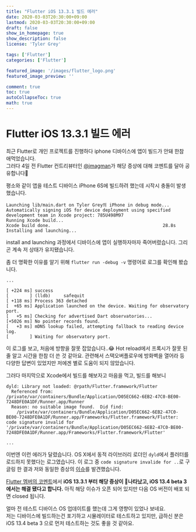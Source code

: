 ```yaml
---
title: "Flutter iOS 13.3.1 빌드 에러"
date: 2020-03-03T20:30:00+09:00
lastmod: 2020-03-03T20:30:00+09:00
draft: false
show_in_homepage: true
show_description: false
license: 'Tyler Grey'

tags: ['Flutter']
categories: ['Flutter']

featured_image: '/images/flutter_logo.png'
featured_image_preview: ''

comment: true
toc: true
autoCollapseToc: true
math: true
---
```


# Flutter iOS 13.3.1 빌드 에러

최근 Flutter로 개인 프로젝트를 진행하다 iphone 디바이스에 앱이 빌드가 안돼 한참 애먹었습니다.  
그러다 4일 전 Flutter 컨트리뷰터인 [@jmagman](https://github.com/jmagman)가 해당 증상에 대해 코멘트를 달아 공유합니다👻

평소와 같이 앱을 테스트 디바이스 iPhone 6S에 빌드하려 했는데 시작시 충돌이 발생했습니다.
```
Launching lib/main.dart on Tyler Grey의 iPhone in debug mode...
Automatically signing iOS for device deployment using specified development team in Xcode project: 785U498M97
Running Xcode build...
Xcode build done.                                           28.8s
Installing and launching...
```
install and launching 과정에서 디바이스에 앱이 실행하자마자 죽어버렸습니다. 그리곤 계속 저 상태가 유지됐습니다.

좀 더 명확한 이유를 알기 위해 `flutter run -debug -v` 명령어로 로그를 확인해 봤습니다.
```
...

[ +224 ms] success
[        ] (lldb)     safequit
[ +118 ms] Process 363 detached
[  +65 ms] Application launched on the device. Waiting for observatory port.
[   +5 ms] Checking for advertised Dart observatories...
[+5026 ms] No pointer records found.
[   +3 ms] mDNS lookup failed, attempting fallback to reading device log.
[        ] Waiting for observatory port.
```
이 로그를 보고, 처음에 방향을 잘못 잡았습니다..😂 Hot reload에서 프록시가 잘못 된 줄 알고 시간을 한참 더 쓴 것 같아요. 관련해서 스택오버플로우에 방화벽을 열어라 등 다양한 답변이 있었지만 저에겐 별로 도움이 되지 않았습니다.

그러다 마지막으로 Xcode에서 빌드를 해보자고 마음을 먹고, 빌드를 해보니
```
dyld: Library not loaded: @rpath/Flutter.framework/Flutter
  Referenced from: /private/var/containers/Bundle/Application/D05EC662-6EB2-47C0-BE00-7248DFE0A1DF/Runner.app/Runner
  Reason: no suitable image found.  Did find:
	/private/var/containers/Bundle/Application/D05EC662-6EB2-47C0-BE00-7248DFE0A1DF/Runner.app/Frameworks/Flutter.framework/Flutter: code signature invalid for '/private/var/containers/Bundle/Application/D05EC662-6EB2-47C0-BE00-7248DFE0A1DF/Runner.app/Frameworks/Flutter.framework/Flutter'
    
...
```
이번엔 이런 에러가 달렸습니다. OS X에서 동적 라이브러리 로더인 `dyld`에서 플러터를 로드하지 못했다는 로그였습니다. 이 로그 중 `code signature invalide for ..`로 구글링 한 결과 저와 동일한 증상의 [이슈](https://github.com/flutter/flutter/issues/49504)를 발견했습니다.

[Flutter 멤버의 코멘트](https://github.com/flutter/flutter/issues/49504#issuecomment-592767041)에서 **iOS 13.3.1 부터 해당 증상이 나타났고, iOS 13.4 beta 3 에서는 해결 됐다고 합니다.** 아직 해당 이슈가 오픈 되어 있지만 다음 OS 버전이 배포 되면 closed 됩니다.

얼마 전 테스트 디바이스 OS 업데이트를 했는데 그게 영향이 있었나 보네요.  
저는 디바이스에 빌드하는건 포기하고 시뮬레이터로 테스트하고 있지만, 급하신 분은 iOS 13.4 beta 3 으로 먼저 테스트하는 것도 좋을 것 같아요.